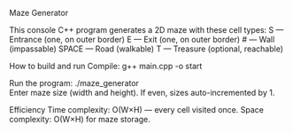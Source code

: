 Maze Generator

This console C++ program generates a 2D maze with these cell types:
    S — Entrance (one, on outer border)
    E — Exit (one, on outer border)
    # — Wall (impassable)
    SPACE — Road (walkable)
    T — Treasure (optional, reachable)

How to build and run
Compile: g++ main.cpp -o start  

Run the program:
./maze_generator  
Enter maze size (width and height). If even, sizes auto-incremented by 1.

Efficiency
    Time complexity: O(W×H) — every cell visited once.
    Space complexity: O(W×H) for maze storage.
